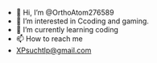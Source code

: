 -  👋 Hi, I’m @OrthoAtom276589
-  👀 I’m interested in Ccoding and gaming.
-  🌱 I’m currently learning coding
-  📫 How to reach me 
-  XPsuchtlp@gmail.com

<!---
OrthoAtom276589/OrthoAtom276589 is a ✨ special ✨ repository because its `README.md` (this file) appears on your GitHub profile.
You can click the Preview link to take a look at your changes.
--->
